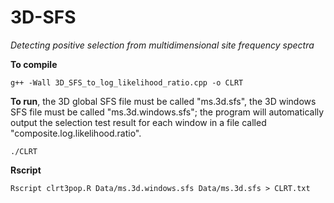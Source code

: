 # 3D-SFS
*Detecting positive selection from multidimensional site frequency spectra*

**To compile**

	g++ -Wall 3D_SFS_to_log_likelihood_ratio.cpp -o CLRT

**To run**, the 3D global SFS file must be called "ms.3d.sfs", the 3D windows SFS file must be called "ms.3d.windows.sfs"; the program will automatically output the selection test result for each window in a file called "composite.log.likelihood.ratio".

	./CLRT 


**Rscript**

	Rscript clrt3pop.R Data/ms.3d.windows.sfs Data/ms.3d.sfs > CLRT.txt







